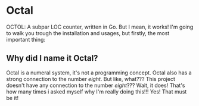 # Octal
OCTOL: A subpar LOC counter, written in Go. But I mean, it works! I'm going to walk you trough
the installation and usages, but firstly, the most important thing:

## Why did I name it Octal?
Octal is a numeral system, it's not a programming concept. Octal also has a strong connection to the
number *eight*. But like, what??? This project doesn't have any connection to the number *eight*???
Wait, it does! That's how many times i asked myself why I'm really doing this!!! Yes! That must be it!
